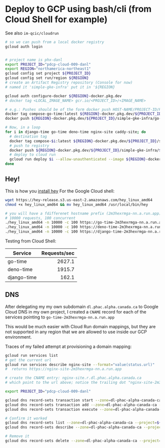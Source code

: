 # Deploy to GCP using bash/cli (from Cloud Shell for example)

See also `im-qcic/cloudrun`

```bash
# so we can push from a local docker registry
gcloud auth login


# project name is phx-danl
export PROJECT_ID="pdcp-cloud-009-danl"
export REGION="northamerica-northeast1"
gcloud config set project ${PROJECT_ID}
gcloud config set run/region ${REGION}
# create an Artifact Registry repository (Console for now)
# named it 'simple-gke-infra' put it in '${REGION}

gcloud auth configure-docker ${REGION}-docker.pkg.dev
# docker tag <LOCAL_IMAGE_NAME> gcr.io/<PROJECT_ID>/<IMAGE_NAME>

# e.g.: Pushes should be of the form docker push HOST-NAME/PROJECT-ID/REPOSITORY/IMAGE:TAG
docker tag compose-go-time:latest ${REGION}-docker.pkg.dev/${PROJECT_ID}/simple-gke-infra/go-time:latest
docker push ${REGION}-docker.pkg.dev/${PROJECT_ID}/simple-gke-infra/go-time:latest

# Now, in a loop
for i in django-time go-time deno-time nginx-site caddy-site; do
  # destination tag
  docker tag compose-$i:latest ${REGION}-docker.pkg.dev/${PROJECT_ID}/simple-gke-infra/$i:latest
  # push to registry
  docker push ${REGION}-docker.pkg.dev/${PROJECT_ID}/simple-gke-infra/$i:latest
  # deploy to cloud run
  gcloud run deploy $i --allow-unauthenticated --image ${REGION}-docker.pkg.dev/pdcp-cloud-009-danl/simple-gke-infra/$i:latest
done
```

## Hey!

This is how you [install hey](https://github.com/rakyll/hey#installation)
For the Google Cloud shell:

```bash
wget https://hey-release.s3.us-east-2.amazonaws.com/hey_linux_amd64
chmod +x hey_linux_amd64 && mv hey_linux_amd64 /usr/local/bin/hey

# you will have a fdifferenet hostname prefix (2m3hexrmga-nn.a.run.app) in my case
# 10000 requests, 100 concurrent
./hey_linux_amd64 -n 10000 -c 100 https://go-time-2m3hexrmga-nn.a.run.app |grep 'Requests/sec'
./hey_linux_amd64 -n 10000 -c 100 https://deno-time-2m3hexrmga-nn.a.run.app |grep 'Requests/sec'
./hey_linux_amd64 -n 10000 -c 100 https://django-time-2m3hexrmga-nn.a.run.app/api/time |grep 'Requests/sec'
```

Testing from Cloud Shell:

| Service     | Requests/sec |
|-------------|-------------:|
| go-time     |       2627.1 |
| deno-time   |       1915.7 |
| django-time |        162.1 |

## DNS

After delegating my my own subdomain `dl.phac.alpha.canada.ca` to Google Cloud DNS in my own project,
I created a `CNAME` record for each of the services  pointing to `go-time-2m3hexrmga-nn.a.run.app`

This would be much easier with Cloud Run domain mappings, but they are not supported in any region that we are allowed to use inside our GCP environment.

Traces of my failed attempt at provisioning a domain mapping:

```bash
gcloud run services list
# get the current url
gcloud run services describe nginx-site --format="value(status.url)"
#  returns https://nginx-site-2m3hexrmga-nn.a.run.app

# create the CNAME entry: nginx-site.r.dl.phac.alpha.canada.ca
# which point to the url above; notice the trailing dot "nginx-site-2m3hexrmga-nn.a.run.app."

export PROJECT_ID="pdcp-cloud-009-danl"

gcloud dns record-sets transaction start --zone=dl-phac-alpha-canada-ca --project=${PROJECT_ID}
gcloud dns record-sets transaction add --zone=dl-phac-alpha-canada-ca --name=nginx-site.r.dl.phac.alpha.canada.ca. --ttl=300 --type=CNAME "nginx-site-2m3hexrmga-nn.a.run.app." --project=${PROJECT_ID}
gcloud dns record-sets transaction execute --zone=dl-phac-alpha-canada-ca --project=${PROJECT_ID}

# Confirm it worked
gcloud dns record-sets list --zone=dl-phac-alpha-canada-ca --project=${PROJECT_ID}
gcloud dns record-sets describe --zone=dl-phac-alpha-canada-ca --project=${PROJECT_ID} --type CNAME nginx-site.r.dl.phac.alpha.canada.ca

# Remove it
gcloud dns record-sets delete --zone=dl-phac-alpha-canada-ca --project=${PROJECT_ID} --type CNAME nginx-site.r.dl.phac.alpha.canada.ca
```
